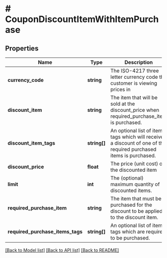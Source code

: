 # # CouponDiscountItemWithItemPurchase

## Properties

Name | Type | Description | Notes
------------ | ------------- | ------------- | -------------
**currency_code** | **string** | The ISO-4217 three letter currency code the customer is viewing prices in | [optional]
**discount_item** | **string** | The item that will be sold at the discount_price when required_purchase_item is purchased. | [optional]
**discount_item_tags** | **string[]** | An optional list of item tags which will receive a discount of one of the required purchased items is purchased. | [optional]
**discount_price** | **float** | The price (unit cost) of the discounted item | [optional]
**limit** | **int** | The (optional) maximum quantity of discounted items. | [optional]
**required_purchase_item** | **string** | The item that must be purchased for the discount to be applied to the discount item. | [optional]
**required_purchase_items_tags** | **string[]** | An optional list of item tags which are required to be purchased. | [optional]

[[Back to Model list]](../../README.md#models) [[Back to API list]](../../README.md#endpoints) [[Back to README]](../../README.md)
